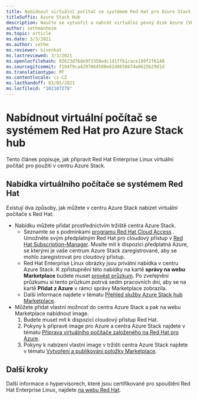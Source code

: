 ```yaml
---
title: Nabídnout virtuální počítač se systémem Red Hat pro Azure Stack hub
titleSuffix: Azure Stack Hub
description: Naučte se vytvořit a nahrát virtuální pevný disk Azure (VHD), který obsahuje operační systém Red Hat Linux.
author: sethmanheim
ms.topic: article
ms.date: 3/3/2021
ms.author: sethm
ms.reviewer: kivenkat
ms.lastreviewed: 3/3/2021
ms.openlocfilehash: 92623d76de9f3358edc1d1ffb1cace199f2f6148
ms.sourcegitcommit: f194f9ca4297864500e62d8658674a0625b29d1d
ms.translationtype: MT
ms.contentlocale: cs-CZ
ms.lasthandoff: 03/05/2021
ms.locfileid: "102187278"
---
```

# <a name="offer-a-red-hat-based-virtual-machine-for-azure-stack-hub"></a>Nabídnout virtuální počítač se systémem Red Hat pro Azure Stack hub

Tento článek popisuje, jak připravit Red Hat Enterprise Linux virtuální počítač pro použití v centru Azure Stack. 

## <a name="offer-a-red-hat-based-vm"></a>Nabídka virtuálního počítače se systémem Red Hat

Existují dva způsoby, jak můžete v centru Azure Stack nabízet virtuální počítače s Red Hat:

- Nabídku můžete přidat prostřednictvím tržiště centra Azure Stack.
    - Seznamte se s podmínkami [programu Red Hat Cloud Access](https://www.redhat.com/en/technologies/cloud-computing/cloud-access) . Umožněte svým předplatným Red Hat pro cloudový přístup v [Red Hat Subscription-Manager](https://access.redhat.com/management/cloud). Musíte mít k dispozici předplatná Azure, se kterými je vaše centrum Azure Stack zaregistrované, aby se mohlo zaregistrovat pro cloudový přístup.
    - Red Hat Enterprise Linux obrázky jsou privátní nabídka v centru Azure Stack. K zpřístupnění této nabídky na kartě **správy na webu Marketplace** budete muset [provést průzkum](https://forms.office.com/pages/responsepage.aspx?id=v4j5cvGGr0GRqy180BHbR_e32WQju3tMrgXNcUR94AVUNkJTWjdQRjc3TzFLREdGU0dIVFRUQ1JCSi4u). Po zveřejnění průzkumu si tento průzkum potrvá sedm pracovních dní, aby se na kartě **Přidat z Azure** v rámci správy Marketplace zobrazila.
    - Další informace najdete v tématu [Přehled služby Azure Stack hub Marketplace](azure-stack-marketplace.md).
- Můžete přidat vlastní možnost do centra Azure Stack a pak na webu Marketplace nabídnout image. 
    1. Budete muset mít k dispozici cloudový přístup Red Hat.
    2. Pokyny k přípravě image pro Azure a centra Azure Stack najdete v tématu [Příprava virtuálního počítače založeného na Red Hat pro Azure](/azure/virtual-machines/linux/redhat-create-upload-vhd).
    3. Pokyny k nabízení vlastní image v tržišti centra Azure Stack najdete v tématu [Vytvoření a publikování položky Marketplace](azure-stack-create-and-publish-marketplace-item.md).

## <a name="next-steps"></a>Další kroky

Další informace o hypervisorech, které jsou certifikované pro spouštění Red Hat Enterprise Linux, najdete [na webu Red Hat](https://access.redhat.com/certified-hypervisors).